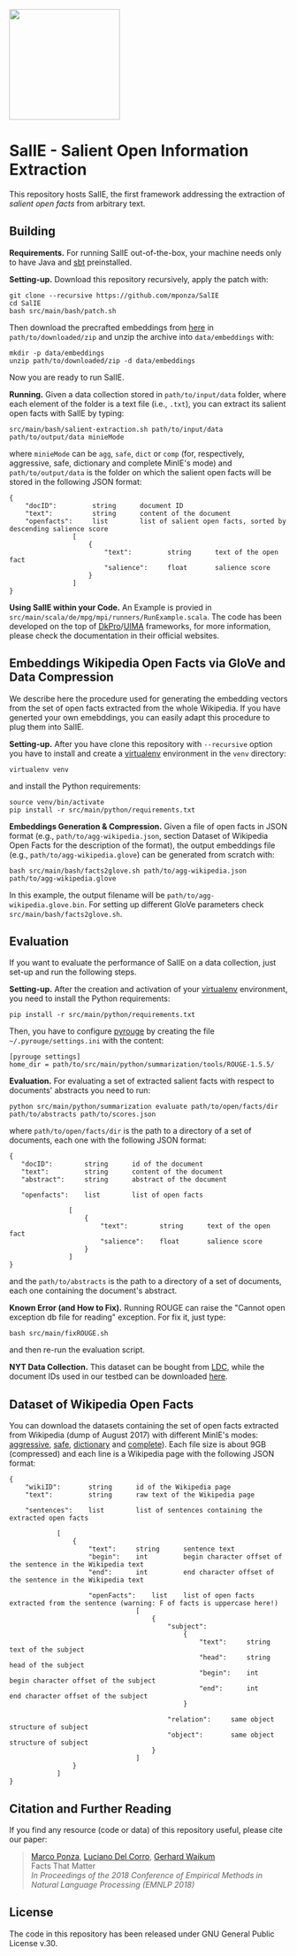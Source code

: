 <img src="http://pages.di.unipi.it/ponza/public/images/salie/logo.png" width="200">



SalIE - Salient Open Information Extraction
============================================


This repository hosts SalIE, the first framework addressing the extraction of *salient open facts* from arbitrary text.



Building
--------


**Requirements.** For running SalIE out-of-the-box, your machine needs only to have Java and [sbt](https://www.scala-sbt.org/) preinstalled.


**Setting-up.** Download this repository recursively, apply the patch with:

    git clone --recursive https://github.com/mponza/SalIE
    cd SalIE
    bash src/main/bash/patch.sh
    
Then download the precrafted embeddings from [here](https://groviera1.di.unipi.it:5001/sharing/kk1Y1KerQ) in `path/to/downloaded/zip` and unzip the archive into `data/embeddings` with:
    
    mkdir -p data/embeddings
    unzip path/to/downloaded/zip -d data/embeddings
 
Now you are ready to run SalIE.


**Running.** Given a data collection stored in `path/to/input/data` folder, where each element of the folder is a text file (i.e., `.txt`), you can extract its
salient open facts with SalIE by typing:

    src/main/bash/salient-extraction.sh path/to/input/data path/to/output/data minieMode
    
 
    
where `minieMode` can be `agg`, `safe`, `dict` or `comp` (for, respectively, aggressive, safe, dictionary and complete MinIE's mode) and `path/to/output/data` is the folder on which the salient open facts will be stored in the following JSON format:

    {
        "docID":         string      document ID
        "text":          string      content of the document
        "openfacts":     list        list of salient open facts, sorted by descending salience score
                    [
                        {
                            "text":         string      text of the open fact
                            "salience":     float       salience score   
                        }
                    ]          
    }


**Using SalIE within your Code.** An Example is provied in `src/main/scala/de/mpg/mpi/runners/RunExample.scala`.
The code has been developed on the top of [DkPro](https://dkpro.github.io/)/[UIMA](https://uima.apache.org/) frameworks, for more information, please check the documentation in their official websites.




Embeddings Wikipedia Open Facts via GloVe and Data Compression
---------------------------------------------------------------

We describe here the procedure used for generating the embedding vectors from the set of open facts extracted from the whole Wikipedia. If you have generted your own emebddings, you can easily adapt this procedure to plug them into SalIE.


**Setting-up.** After you have clone this repository with `--recursive` option you have to install and create a 
[virtualenv](https://docs.python-guide.org/dev/virtualenvs/) environment in the `venv` directory:

    virtualenv venv
    
and install the Python requirements:

    source venv/bin/activate
    pip install -r src/main/python/requirements.txt


**Embeddings Generation &#38; Compression.** Given a file of open facts in JSON format (e.g., `path/to/agg-wikipedia.json`, 
section Dataset of Wikipedia Open Facts for the description of the format), the  output embeddings file (e.g., `path/to/agg-wikipedia.glove`) can be generated from scratch with:

    bash src/main/bash/facts2glove.sh path/to/agg-wikipedia.json path/to/agg-wikipedia.glove
    
In this example, the output filename will be `path/to/agg-wikipedia.glove.bin`. For setting up different GloVe parameters check `src/main/bash/facts2glove.sh`.



Evaluation
----------

If you want to evaluate the performance of SalIE on a data collection, just set-up and run the following steps.


**Setting-up.** After the creation and activation of your [virtualenv](https://docs.python-guide.org/dev/virtualenvs/) environment, you need to install the Python requirements:

    pip install -r src/main/python/requirements.txt


Then, you have to configure [pyrouge](https://pypi.org/project/pyrouge/) by creating the file `~/.pyrouge/settings.ini`
with the content:

    [pyrouge settings]
    home_dir = path/to/src/main/python/summarization/tools/ROUGE-1.5.5/
    
    
**Evaluation.** For evaluating a set of extracted salient facts with respect to documents' abstracts you need to run:

    python src/main/python/summarization evaluate path/to/open/facts/dir path/to/abstracts path/to/scores.json
    
where `path/to/open/facts/dir` is the path to a directory of a set of documents, each one with the following JSON format:


    {
       "docID":        string      id of the document
       "text":         string      content of the document
       "abstract":     string      abstract of the document

       "openfacts":    list        list of open facts

                   [
                       {
                           "text":        string      text of the open fact
                           "salience":    float       salience score
                       }
                   ]
    }
    
and the `path/to/abstracts` is the path to a directory of a set of documents, each one containing the document's abstract.


**Known Error (and How to Fix).** Running ROUGE can raise the "Cannot open exception db file for reading" exception. For fix it, just type:

    bash src/main/fixROUGE.sh
    
and then re-run the evaluation script.


**NYT Data Collection.** This dataset can be bought from [LDC](https://catalog.ldc.upenn.edu/ldc2008t19), while the document IDs used in our testbed can be downloaded [here](https://groviera1.di.unipi.it:5001/sharing/a4BAg9gf4).




Dataset of Wikipedia Open Facts
-------------------------------

You can download the datasets containing the set of open facts extracted from Wikipedia (dump of August 2017) with different MinIE's modes: [aggressive](https://groviera1.di.unipi.it:5001/sharing/cOjx6zNww), [safe](https://groviera1.di.unipi.it:5001/sharing/qhbO2EVZQ), [dictionary](https://groviera1.di.unipi.it:5001/sharing/qJ37mLhXz) and [complete](https://groviera1.di.unipi.it:5001/sharing/yDLeBdm5t)).
Each file size is about 9GB (compressed) and each line is a Wikipedia page with the following JSON format:

    {
        "wikiID":       string      id of the Wikipedia page
        "text":         string      raw text of the Wikipedia page
        
        "sentences":    list        list of sentences containing the extracted open facts
        
                [
                    {
                        "text":     string      sentence text
                        "begin":    int         begin character offset of the sentence in the Wikipedia text
                        "end":      int         end character offset of the sentence in the Wikipedia text
                        
                        "openFacts":    list    list of open facts extracted from the sentence (warning: F of facts is uppercase here!)
                                    [
                                        {
                                            "subject":
                                                {
                                                    "text":     string      text of the subject
                                                    "head":     string      head of the subject
                                                    "begin":    int         begin character offset of the subject
                                                    "end":      int         end character offset of the subject
                                                }
                                                
                                            "relation":     same object structure of subject
                                            "object":       same object structure of subject
                                        }
                                    ]
                    }
                ]
    }





Citation and Further Reading
----------------------------

If you find any resource (code or data) of this repository useful, please cite our paper:

> [Marco Ponza](http://pages.di.unipi.it/ponza), [Luciano Del Corro](https://people.mpi-inf.mpg.de/~corrogg/), [Gerhard Waikum](http://people.mpi-inf.mpg.de/~weikum/) <br />
> Facts That Matter <br />
> *In Proceedings of the 2018 Conference of Empirical Methods in Natural Language Processing (EMNLP 2018)*



License
-------
The code in this repository has been released under GNU General Public License v.30.


